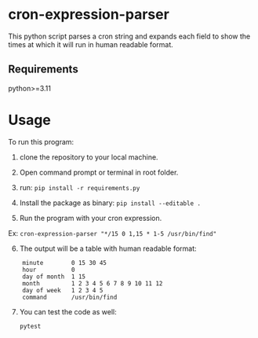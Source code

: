 # cron-expression-parser

This python script parses a cron string and expands each field to show the times at which it will run in human readable format.

## Requirements

python>=3.11

# Usage

To run this program:
1. clone the repository to your local machine.

2. Open command prompt or terminal in root folder.

3. run:
```pip install -r requirements.py```

4. Install the package as binary:
```pip install --editable .```

5. Run the program with your cron expression.

Ex: 
```cron-expression-parser "*/15 0 1,15 * 1-5 /usr/bin/find"```

6. The output will be a table with human readable format:

```
    minute        0 15 30 45
    hour          0
    day of month  1 15
    month         1 2 3 4 5 6 7 8 9 10 11 12
    day of week   1 2 3 4 5
    command       /usr/bin/find
```

7. You can test the code as well:

    ```pytest```

